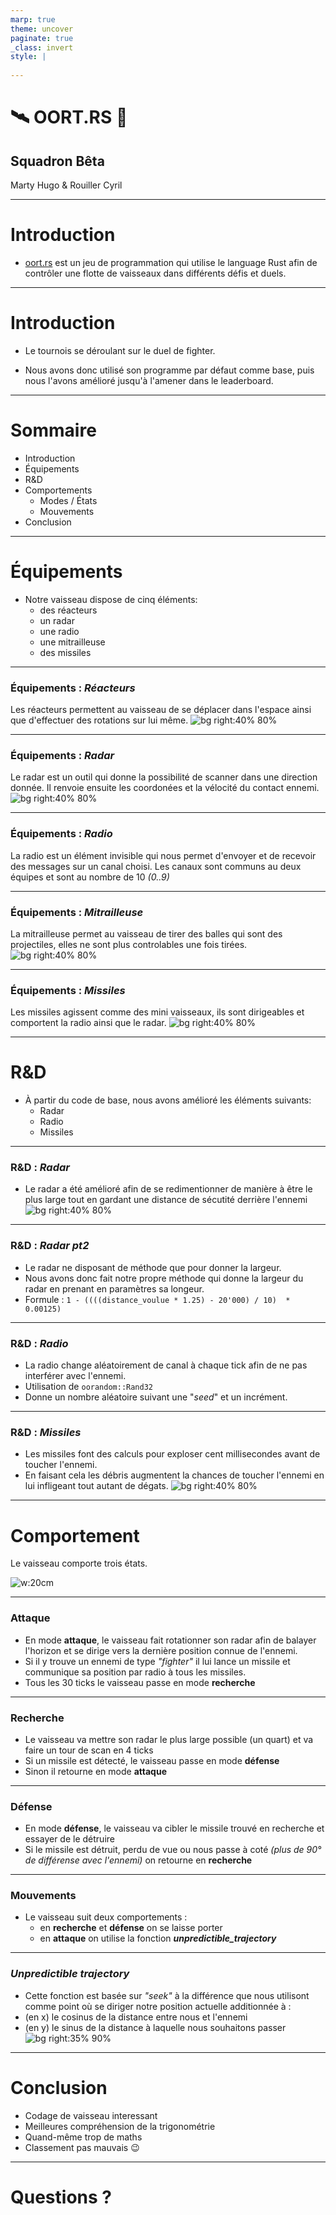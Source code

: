 ```yaml
---
marp: true
theme: uncover
paginate: true
_class: invert
style: |
    
---
```

<!-- _paginate: false-->
<!-- _footer: oct.25 2024-->

# :artificial_satellite: **OORT.RS** :rocket:
## Squadron Bêta
Marty Hugo & Rouiller Cyril

---
# Introduction

- [oort.rs](https://oort.rs) est un jeu de programmation qui utilise le language Rust afin de contrôler une flotte de vaisseaux dans différents défis et duels.

---
# Introduction

- Le tournois se déroulant sur le duel de fighter.

- Nous avons donc utilisé son programme par défaut comme base, puis nous l'avons amélioré jusqu'à l'amener dans le leaderboard.


---
# Sommaire
- Introduction
- Équipements
- R&D
- Comportements
    - Modes / États
    - Mouvements
- Conclusion

---
# Équipements
- Notre vaisseau dispose de cinq éléments:
    - des réacteurs
    - un radar
    - une radio
    - une mitrailleuse
    - des missiles

---
### Équipements : *Réacteurs*
Les réacteurs permettent au vaisseau de se déplacer dans l'espace ainsi que d'effectuer des rotations sur lui même.
![bg right:40% 80%](Reacteurs_re.png)

---
### Équipements : *Radar*
Le radar est un outil qui donne la possibilité de scanner dans une direction donnée. Il renvoie ensuite les coordonées et la vélocité du contact ennemi.
![bg right:40% 80%](Radar_re.png)

---
### Équipements : *Radio*
La radio est un élément invisible qui nous permet d'envoyer et de recevoir des messages sur un canal choisi.
Les canaux sont communs au deux équipes et sont au nombre de 10 *(0..9)*

---
### Équipements : *Mitrailleuse*
La mitrailleuse permet au vaisseau de tirer des balles qui sont des projectiles, elles ne sont plus controlables une fois tirées.
![bg right:40% 80%](Mitrailleuse_re.png)

---
### Équipements : *Missiles*
Les missiles agissent comme des mini vaisseaux, ils sont dirigeables et comportent la radio ainsi que le radar.
![bg right:40% 80%](Missile_re.png)

---
# R&D
- À partir du code de base, nous avons amélioré les éléments suivants:
    - Radar
    - Radio
    - Missiles

---
### R&D : *Radar*
- Le radar a été amélioré afin de se redimentionner de manière à être le plus large tout en gardant une distance de sécutité derrière l'ennemi
![bg right:40% 80%](Radar_up_re.png)

---
### R&D : *Radar pt2*
- Le radar ne disposant de méthode que pour donner la largeur.
- Nous avons donc fait notre propre méthode qui donne la largeur du radar en prenant en paramètres sa longeur.
- Formule : ```1 - ((((distance_voulue * 1.25) - 20'000) / 10)  * 0.00125)```

---
### R&D : *Radio*
- La radio change aléatoirement de canal à chaque tick afin de ne pas interférer avec l'ennemi.
- Utilisation de ```oorandom::Rand32```
- Donne un nombre aléatoire suivant une "*seed*" et un incrément.

---
### R&D : *Missiles*
- Les missiles font des calculs pour exploser cent millisecondes avant de toucher l'ennemi.
- En faisant cela les débris augmentent la chances de toucher l'ennemi en lui infligeant tout autant de dégats.
![bg right:40% 80%](Shrapnell_re.png)

---
# Comportement
Le vaisseau comporte trois états.

![w:20cm](Machine_etat.svg)

---
### Attaque
- En mode **attaque**, le vaisseau fait rotationner son radar afin de balayer l'horizon et se dirige vers la dernière position connue de l'ennemi.
- Si il y trouve un ennemi de type *"fighter"* il lui lance un missile et communique sa position par radio à tous les missiles.
- Tous les 30 ticks le vaisseau passe en mode **recherche**

---
### Recherche
- Le vaisseau va mettre son radar le plus large possible (un quart) et va faire un tour de scan en 4 ticks
- Si un missile est détecté, le vaisseau passe en mode **défense**
- Sinon il retourne en mode **attaque**

---
### Défense
- En mode **défense**, le vaisseau va cibler le missile trouvé en recherche et essayer de le détruire
- Si le missile est détruit, perdu de vue ou nous passe à coté *(plus de 90° de différense avec l'ennemi)* on retourne en **recherche**

---
### Mouvements
- Le vaisseau suit deux comportements :
    - en **recherche** et **défense** on se laisse porter
    - en **attaque** on utilise la fonction ***unpredictible_trajectory***

---
### *Unpredictible trajectory*
- Cette fonction est basée sur *"seek"* à la différence que nous utilisont comme point où se diriger notre position actuelle additionnée à :
- (en x) le cosinus de la distance entre nous et l'ennemi
- (en y) le sinus de la distance à laquelle nous souhaitons passer
![bg right:35% 90%](trigo.png)

---
# Conclusion
- Codage de vaisseau interessant
- Meilleures compréhension de la trigonométrie
- Quand-même trop de maths
- Classement pas mauvais :wink:

---
# Questions ?